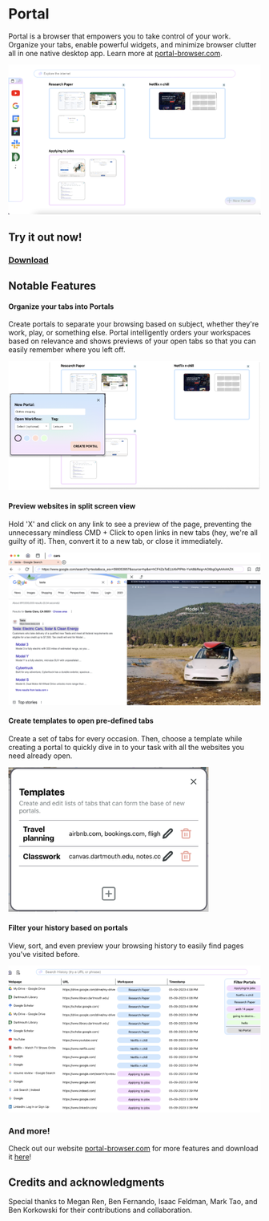 # Portal
Portal is a browser that empowers you to take control of your work. Organize your tabs, enable powerful widgets, and minimize browser clutter all in one native desktop app. Learn more at [portal-browser.com](portal-browser.com).

<img src="images/HomeHub_1.png" alt="drawing" width="600"/>

## Try it out now!

### [Download](https://github.com/jasonchen2023/Portal-Browser/releases/tag/v1.0.0)

## Notable Features

#### Organize your tabs into Portals

Create portals to separate your browsing based on subject, whether they're work, play, or something else. Portal intelligently orders your workspaces based on relevance and shows previews of your open tabs so that you can easily remember where you left off.

<img src="images/PortalDemo.png" alt="drawing" width="600"/>


#### Preview websites in split screen view

Hold 'X' and click on any link to see a preview of the page, preventing the unnecessary mindless CMD + Click to open links in new tabs (hey, we're all guilty of it). Then, convert it to a new tab, or close it immediately.

<img src="images/TempTabDemo.png" alt="drawing" width="600"/>


#### Create templates to open pre-defined tabs

Create a set of tabs for every occasion. Then, choose a template while creating a portal to quickly dive in to your task with all the websites you need already open.

<img src="images/Templates.png" alt="drawing" width="400"/>


#### Filter your history based on portals

View, sort, and even preview your browsing history to easily find pages you've visited before.

<img src="images/History.png" alt="drawing" width="600"/>


### And more!

Check out our website [portal-browser.com](portal-browser.com) for more features and download it [here](https://github.com/jasonchen2023/Portal-Browser/releases/tag/v1.0.0)!


## Credits and acknowledgments

Special thanks to Megan Ren, Ben Fernando, Isaac Feldman, Mark Tao, and Ben Korkowski for their contributions and collaboration.
